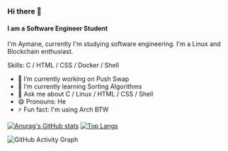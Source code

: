 ### Hi there 👋
#### I am a Software Engineer Student
I'm Aymane, currently I'm studying software engineering. I'm a Linux and Blockchain enthusiast.

Skills: C / HTML / CSS / Docker / Shell

- 🔭 I’m currently working on Push Swap 
- 🌱 I’m currently learning Sorting Algorithms 
- 💬 Ask me about C / Linux / HTML / CSS / Shell
- 😄 Pronouns: He 
- ⚡ Fun fact: I'm using Arch BTW 


[![Anurag's GitHub stats](https://github-readme-stats.vercel.app/api?username=aynaever&count_private=true&theme=gruvbox)](https://github.com/aynaever/github-readme-stats)   [![Top Langs](https://github-readme-stats.vercel.app/api/top-langs/?username=aynaever&theme=gruvbox)](https://github.com/aynaever/github-readme-stats)

![GitHub Activity Graph](https://activity-graph.herokuapp.com/graph?username=aynaever&theme=gruvbox)  
